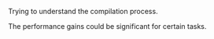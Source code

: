 Trying to understand the compilation process.

The performance gains could be significant for certain tasks.
